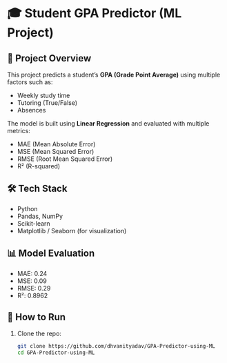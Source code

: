# 🎓 Student GPA Predictor (ML Project)

## 📌 Project Overview
This project predicts a student’s **GPA (Grade Point Average)** using multiple factors such as:
- Weekly study time
- Tutoring (True/False)
- Absences

The model is built using **Linear Regression** and evaluated with multiple metrics:
- MAE (Mean Absolute Error)
- MSE (Mean Squared Error)
- RMSE (Root Mean Squared Error)
- R² (R-squared)

## 🛠️ Tech Stack
- Python
- Pandas, NumPy
- Scikit-learn
- Matplotlib / Seaborn (for visualization)

## 📊 Model Evaluation
- MAE: 0.24  
- MSE: 0.09 
- RMSE: 0.29  
- R²: 0.8962  

## 🚀 How to Run
1. Clone the repo:
   ```bash
   git clone https://github.com/dhvanityadav/GPA-Predictor-using-ML
   cd GPA-Predictor-using-ML

